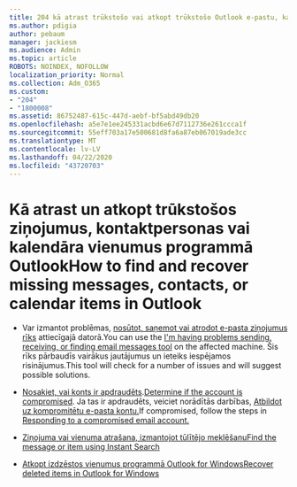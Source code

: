 ```yaml
---
title: 204 kā atrast trūkstošo vai atkopt trūkstošo Outlook e-pastu, kalendāru vai kontaktpersonas
ms.author: pdigia
author: pebaum
manager: jackiesm
ms.audience: Admin
ms.topic: article
ROBOTS: NOINDEX, NOFOLLOW
localization_priority: Normal
ms.collection: Adm_O365
ms.custom:
- "204"
- "1800008"
ms.assetid: 86752487-615c-447d-aebf-bf5abd49db20
ms.openlocfilehash: a5e7e1ee245331acbd6e67d7112736e261ccca1f
ms.sourcegitcommit: 55eff703a17e500681d8fa6a87eb067019ade3cc
ms.translationtype: MT
ms.contentlocale: lv-LV
ms.lasthandoff: 04/22/2020
ms.locfileid: "43720703"
---
```

# <a name="how-to-find-and-recover-missing-messages-contacts-or-calendar-items-in-outlook"></a><span data-ttu-id="9c24e-102">Kā atrast un atkopt trūkstošos ziņojumus, kontaktpersonas vai kalendāra vienumus programmā Outlook</span><span class="sxs-lookup"><span data-stu-id="9c24e-102">How to find and recover missing messages, contacts, or calendar items in Outlook</span></span>

- <span data-ttu-id="9c24e-103">Var izmantot problēmas, [nosūtot, saņemot vai atrodot e-pasta ziņojumus rīks](https://aka.ms/SaRA-OutlookSendReceive) attiecīgajā datorā.</span><span class="sxs-lookup"><span data-stu-id="9c24e-103">You can use the [I'm having problems sending, receiving, or finding email messages tool](https://aka.ms/SaRA-OutlookSendReceive) on the affected machine.</span></span> <span data-ttu-id="9c24e-104">Šis rīks pārbaudīs vairākus jautājumus un ieteiks iespējamos risinājumus.</span><span class="sxs-lookup"><span data-stu-id="9c24e-104">This tool will check for a number of issues and will suggest possible solutions.</span></span>

- <span data-ttu-id="9c24e-105">[Nosakiet, vai konts ir apdraudēts](https://support.microsoft.com/help/2551603/how-to-determine-whether-your-office-365-account-has-been-compromised).</span><span class="sxs-lookup"><span data-stu-id="9c24e-105">[Determine if the account is compromised](https://support.microsoft.com/help/2551603/how-to-determine-whether-your-office-365-account-has-been-compromised).</span></span> <span data-ttu-id="9c24e-106">Ja tas ir apdraudēts, veiciet norādītās darbības, [Atbildot uz kompromitētu e-pasta kontu.](https://docs.microsoft.com/office365/securitycompliance/responding-to-a-compromised-email-account)</span><span class="sxs-lookup"><span data-stu-id="9c24e-106">If compromised, follow the steps in [Responding to a compromised email account.](https://docs.microsoft.com/office365/securitycompliance/responding-to-a-compromised-email-account)</span></span>

- [<span data-ttu-id="9c24e-107">Ziņojuma vai vienuma atrašana, izmantojot tūlītējo meklēšanu</span><span class="sxs-lookup"><span data-stu-id="9c24e-107">Find the message or item using Instant Search</span></span>](https://support.office.com/article/69748862-5976-47b9-98e8-ed179f1b9e4d)

- [<span data-ttu-id="9c24e-108">Atkopt izdzēstos vienumus programmā Outlook for Windows</span><span class="sxs-lookup"><span data-stu-id="9c24e-108">Recover deleted items in Outlook for Windows</span></span>](https://support.office.com/article/49e81f3c-c8f4-4426-a0b9-c0fd751d48ce)
